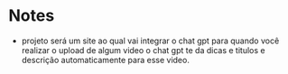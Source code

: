 # Notes

- projeto será um site ao qual vai integrar o chat gpt para quando você realizar o upload de algum video
o chat gpt te da dicas e titulos e descrição automaticamente para esse video.

